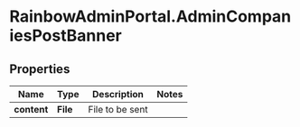 # RainbowAdminPortal.AdminCompaniesPostBanner

## Properties

Name | Type | Description | Notes
------------ | ------------- | ------------- | -------------
**content** | **File** | File to be sent | 



